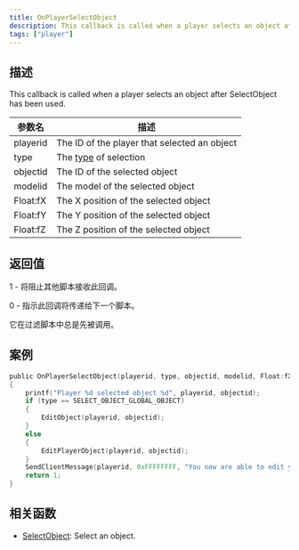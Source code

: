 ```yaml
---
title: OnPlayerSelectObject
description: This callback is called when a player selects an object after SelectObject has been used.
tags: ["player"]
---
```


<VersionWarn name='callback' version='SA-MP 0.3e' />

## 描述

This callback is called when a player selects an object after SelectObject has been used.

| 参数名   | 描述                                                    |
| -------- | ------------------------------------------------------- |
| playerid | The ID of the player that selected an object            |
| type     | The [type](../resources/selectobjecttypes) of selection |
| objectid | The ID of the selected object                           |
| modelid  | The model of the selected object                        |
| Float:fX | The X position of the selected object                   |
| Float:fY | The Y position of the selected object                   |
| Float:fZ | The Z position of the selected object                   |

## 返回值

1 - 将阻止其他脚本接收此回调。

0 - 指示此回调将传递给下一个脚本。

它在过滤脚本中总是先被调用。

## 案例

```c
public OnPlayerSelectObject(playerid, type, objectid, modelid, Float:fX, Float:fY, Float:fZ)
{
    printf("Player %d selected object %d", playerid, objectid);
    if (type == SELECT_OBJECT_GLOBAL_OBJECT)
    {
        EditObject(playerid, objectid);
    }
    else
    {
        EditPlayerObject(playerid, objectid);
    }
    SendClientMessage(playerid, 0xFFFFFFFF, "You now are able to edit your object!");
    return 1;
}
```

## 相关函数

- [SelectObject](../functions/SelectObject): Select an object.
